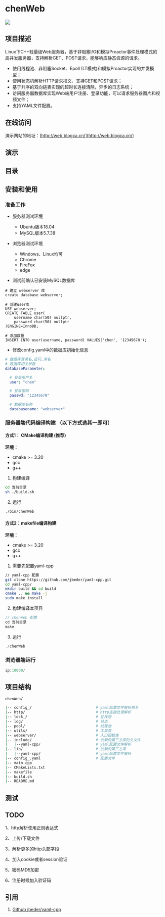 # chenWeb


![](https://github.com/chenanga/MyWebServer/workflows/CMake/badge.svg)


## 项目描述

Linux下C++轻量级Web服务器，基于非阻塞I/O和模拟Proactor事件处理模式的高并发服务器，支持解析GET、POST请求，能够响应静态资源的请求。
 
- 使用线程池、非阻塞Socket、Epoll (LT模式)和模拟Proactor实现的并发模型；
- 使用状态机解析HTTP请求报文，支持GET和POST请求；
- 基于升序的双向链表实现的超时长连接清除，异步的日志系统；
- 访问服务器数据库实现Web端用户注册、登录功能，可以请求服务器图片和视频文件；
- 支持YAML文件配置。

## 在线访问

演示网站的地址：[http://web.blogca.cn/](http://web.blogca.cn/)

## 演示

## 目录


## 安装和使用
### 准备工作
* 服务器测试环境
    * Ubuntu版本18.04
    * MySQL版本5.7.38
* 浏览器测试环境
    * Windows、Linux均可
    * Chrome
    * FireFox
    * edge

* 测试前确认已安装MySQL数据库

```mysql
# 建立 webserver 库
create database webserver;

# 创建user表
USE webserver;
CREATE TABLE user(
    username char(50) nullptr,
    password char(50) nullptr
)ENGINE=InnoDB;

# 添加数据
INSERT INTO user(username, password) VALUES('chen', '12345678');
```

* 修改config.yaml中的数据库初始化信息

```yaml
# 数据库登录名,密码,库名
# 数据库相关参数
databaseParameter:

  # 登录用户名
  user: "chen"

  # 登录密码
  passwd: "12345678"

  # 数据库名称
  databasename: "webserver"
```

### 服务器端代码编译构建 （以下方式选其一即可）
#### 方式1： CMake编译构建 (推荐)
**环境：**
- cmake >= 3.20
- gcc
- g++

1. 构建编译
```bash
cd 当前目录
sh ./build.sh
```
2. 运行
```bash
./bin/chenWeb
```


#### 方式2：makefile编译构建
**环境：**
- cmake >= 3.20
- gcc
- g++


1. 需要先配置yaml-cpp
```bash
// yaml-cpp 配置
git clone https://github.com/jbeder/yaml-cpp.git
cd yaml-cpp/
mkdir build && cd build
cmake .. && make -j
sudo make install
```

2. 构建编译本项目
```c++
// chenWeb 配置
cd 当前目录
make
```
3. 运行
```c++
./chenWeb
```

### 浏览器端运行
```c++
ip:10000/
```

## 项目结构

```bash
chenWeb/

|-- config_/                             # yaml配置文件解析相关
|-- http/                                # http连接处理解析
|-- lock_/                               # 互斥锁
|-- log/                                 # 日志
|-- pool/                                # 线程池
|-- utils/                            	 # 工具类
|-- webserver/                           # 入口函数类
|-- include/                             # 依赖的第三方库的头文件
|   |--yaml-cpp/                         # yaml配置文件解析
|-- lib/                                 # 依赖的第三方库
|   |--yaml-cpp/                         # yaml配置文件解析
|-- config_.yaml                         # 配置文件
|-- main.cpp                             
|-- CMakeLists.txt
|-- makefile     
|-- build.sh
|-- README.md
```

## 测试

## TODO
1、http解析使用正则表达式

2、上传/下载文件

3、解析更多的http头部字段

4、加入cookie或者session验证

5、密码MD5加密

6、注册时候加入验证码


## 引用
1. [Github jbeder/yaml-cpp](https://github.com/jbeder/yaml-cpp)


